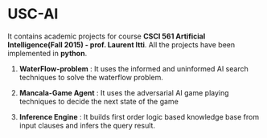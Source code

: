 # USC-AI
It contains academic projects for course **CSCI 561 Artificial Intelligence(Fall 2015) - prof. Laurent Itti**. All the projects have been implemented in **python**.

1. **WaterFlow-problem** : It uses the informed and uninformed AI search techniques to solve the waterflow problem.

2. **Mancala-Game Agent** : It uses the adversarial AI game playing techniques to decide the next state of the game

3. **Inference Engine** : It builds first order logic based knowledge base from input clauses and infers the query result.
